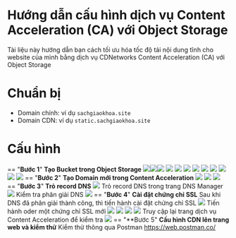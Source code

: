 # Hướng dẫn cấu hình dịch vụ Content Acceleration (CA) với Object Storage

Tài liệu này hướng dẫn bạn cách tối ưu hóa tốc độ tải nội dung tĩnh cho website của mình bằng dịch vụ CDNetworks Content Acceleration (CA) với Object Storage

# Chuẩn bị

- Domain chính: ví dụ `sachgiaokhoa.site`
- Domain CDN: ví dụ `static.sachgiaokhoa.site`

# Cấu hình
== "**Bước 1**"
	**Tạo Bucket trong Object Storage**
		![](assets/images/cau-hinh-content-acceleration-voi-object-storage/2.jpg)![](assets/images/cau-hinh-content-acceleration-voi-object-storage/3.jpg)![](assets/images/cau-hinh-content-acceleration-voi-object-storage/4.jpg)
		![](assets/images/cau-hinh-content-acceleration-voi-object-storage/5.jpg)
		![](assets/images/cau-hinh-content-acceleration-voi-object-storage/6.jpg)
		![](assets/images/cau-hinh-content-acceleration-voi-object-storage/7.jpg)
		![](assets/images/cau-hinh-content-acceleration-voi-object-storage/8.jpg)
		![](assets/images/cau-hinh-content-acceleration-voi-object-storage/9.jpg)
		![](assets/images/cau-hinh-content-acceleration-voi-object-storage/10.jpg)
		![](assets/images/cau-hinh-content-acceleration-voi-object-storage/11.jpg)
		![](assets/images/cau-hinh-content-acceleration-voi-object-storage/12.jpg)
		![](assets/images/cau-hinh-content-acceleration-voi-object-storage/13.jpg)
== "**Bước 2**"
	**Tạo Domain mới trong Content Acceleration**
		![](assets/images/cau-hinh-content-acceleration-voi-object-storage/14.jpg)
		![](assets/images/cau-hinh-content-acceleration-voi-object-storage/15.jpg)
		![](assets/images/cau-hinh-content-acceleration-voi-object-storage/16.jpg)
== "**Bước 3**"
	**Trỏ record DNS**
		![](assets/images/cau-hinh-content-acceleration-voi-object-storage/17.jpg)
		Trỏ record DNS trong trang DNS Manager
		![](assets/images/cau-hinh-content-acceleration-voi-object-storage/18.jpg)
		Kiểm tra phân giải DNS
		![](assets/images/cau-hinh-content-acceleration-voi-object-storage/19.jpg)
== "**Bước 4**"
	**Cài đặt chứng chỉ SSL**
	Sau khi DNS đã phân giải thành công, thì tiến hành cài đặt chứng chỉ SSL
	![](assets/images/cau-hinh-content-acceleration-voi-object-storage/20.jpg)
	Tiến hành oder một chứng chỉ SSL mới
	![](assets/images/cau-hinh-content-acceleration-voi-object-storage/21.jpg)
	![](assets/images/cau-hinh-content-acceleration-voi-object-storage/22.jpg)
	![](assets/images/cau-hinh-content-acceleration-voi-object-storage/23.jpg)
	![](assets/images/cau-hinh-content-acceleration-voi-object-storage/24.jpg)
	Truy cập lại trang dịch vụ Content Acceleration để kiểm tra
	![](assets/images/cau-hinh-content-acceleration-voi-object-storage/25.jpg)
== "**Bước 5"
	**Cấu hình CDN lên trang web và kiểm thử**
	Kiểm thử thông qua Postman https://web.postman.co/
	